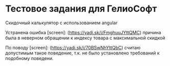 # Тестовое задания для ГелиоСофт

Скидочный калькулятор с использованием angular

Устранена ошибка [screen]: (https://yadi.sk/i/FmghuuJYttQMC) причина была в неверном обращении к индексу товара с максимальной скидкой

По поводу [screen]: (https://yadi.sk/i/70BSwNhYttQbC) считаю допустимым такое поведение, т.к. не было установлено требований к подобному поведени. 